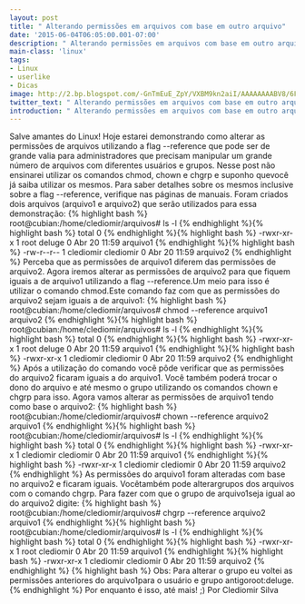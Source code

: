 ```yaml
---
layout: post
title: " Alterando permissões em arquivos com base em outro arquivo"
date: '2015-06-04T06:05:00.001-07:00'
description: " Alterando permissões em arquivos com base em outro arquivo"
main-class: 'linux'
tags:
- Linux
- userlike
- Dicas
image: http://2.bp.blogspot.com/-GnTmEuE_ZpY/VXBM9kn2aiI/AAAAAAAABV8/6F4hgprg8M0/s72-c/linux-acesso-seguro.jpg
twitter_text: " Alterando permissões em arquivos com base em outro arquivo"
introduction: " Alterando permissões em arquivos com base em outro arquivo"
---
```

Salve amantes do Linux!  Hoje estarei demonstrando como alterar as  permissões de arquivos utilizando a flag --reference que pode ser de  grande valia para administradores que precisam manipular um grande  número de arquivos com diferentes usuários e grupos.  Nesse post não  ensinarei utilizar os comandos chmod, chown e chgrp e suponho quevocê  já saiba utilizar os mesmos. Para saber detalhes sobre os mesmos  inclusive sobre a flag --reference, verifique nas páginas de manuais.   Foram criados dois arquivos (arquivo1 e arquivo2) que serão utilizados  para essa demonstração:  {% highlight bash %}
root@cubian:/home/clediomir/arquivos# ls -l
{% endhighlight %}{% highlight bash %}
total 0
{% endhighlight %}{% highlight bash %}
-rwxr-xr-x 1 root deluge 0 Abr 20 11:59 arquivo1
{% endhighlight %}{% highlight bash %}
-rw-r--r-- 1 clediomir clediomir 0 Abr 20 11:59 arquivo2
{% endhighlight %} Perceba que as permissões de arquivo1 diferem das permissões de  arquivo2.  Agora iremos alterar as permissões de arquivo2 para que  fiquem iguais a de arquivo1 utilizando a flag --reference.Um meio para  isso é utilizar o comando chmod.Este comando faz com que as permissões  do arquivo2 sejam iguais a de arquivo1:  {% highlight bash %}
root@cubian:/home/clediomir/arquivos# chmod --reference arquivo1 arquivo2 
{% endhighlight %}{% highlight bash %}
root@cubian:/home/clediomir/arquivos# ls -l
{% endhighlight %}{% highlight bash %}
total 0
{% endhighlight %}{% highlight bash %}
-rwxr-xr-x 1 root deluge 0 Abr 20 11:59 arquivo1
{% endhighlight %}{% highlight bash %}
-rwxr-xr-x 1 clediomir clediomir 0 Abr 20 11:59 arquivo2
{% endhighlight %} Após a utilização do comando você pôde verificar que as permissões do  arquivo2 ficaram iguais a do arquivo1. Você também poderá trocar o dono  do arquivo e até mesmo o grupo utilizando os comandos chown e chgrp para  isso. Agora vamos alterar as permissões de arquivo1 tendo como base o  arquivo2:  {% highlight bash %}
root@cubian:/home/clediomir/arquivos# chown --reference arquivo2 arquivo1 
{% endhighlight %}{% highlight bash %}
root@cubian:/home/clediomir/arquivos# ls -l
{% endhighlight %}{% highlight bash %}
total 0
{% endhighlight %}{% highlight bash %}
-rwxr-xr-x 1 clediomir clediomir 0 Abr 20 11:59 arquivo1
{% endhighlight %}{% highlight bash %}
-rwxr-xr-x 1 clediomir clediomir 0 Abr 20 11:59 arquivo2
{% endhighlight %} As permissões do arquivo1 foram alteradas com base no arquivo2 e  ficaram iguais. Vocêtambém pode alterargrupos dos arquivos com o  comando chgrp. Para fazer com que o grupo de arquivo1seja igual ao do  arquivo2 digite:  {% highlight bash %}
root@cubian:/home/clediomir/arquivos# chgrp --reference arquivo2 arquivo1
{% endhighlight %}{% highlight bash %}
root@cubian:/home/clediomir/arquivos# ls -l
{% endhighlight %}{% highlight bash %}
total 0
{% endhighlight %}{% highlight bash %}
-rwxr-xr-x 1 root clediomir 0 Abr 20 11:59 arquivo1
{% endhighlight %}{% highlight bash %}
-rwxr-xr-x 1 clediomir clediomir 0 Abr 20 11:59 arquivo2
{% endhighlight %} {% highlight bash %}
Obs: Para alterar o grupo eu voltei as permissões anteriores do arquivo1para o usuário e grupo antigoroot:deluge.
{% endhighlight %} Por enquanto é isso, até mais! ;)
Por Clediomir Silva
